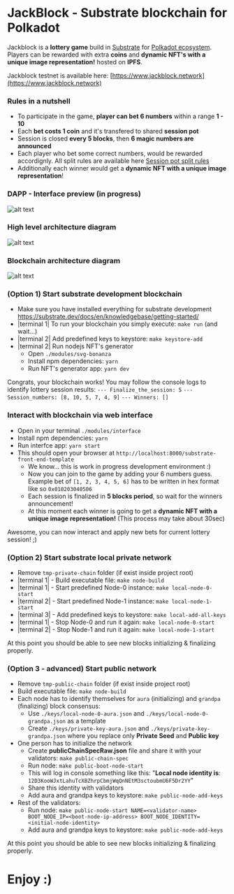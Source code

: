 # JackBlock - Substrate blockchain for Polkadot
Jackblock is a **lottery game** build in [Substrate](https://www.substrate.io/) for [Polkadot ecosystem](https://polkadot.network/).
Players can be rewarded with extra **coins** and **dynamic NFT's with a unique image representation!** hosted on **IPFS**.

Jackblock testnet is available here: [https://www.jackblock.network](https://www.jackblock.network)

### Rules in a nutshell
- To participate in the game, **player can bet 6 numbers** within a range **1 - 10**
- Each **bet costs 1 coin** and it's transfered to shared **session pot**
- Session is closed **every 5 blocks**, then **6 magic numbers are announced**
- Each player who bet some correct numbers, would be rewarded accordignly. All split rules are available here [Session pot split rules](https://github.com/korzewski/jackblock/wiki/Jackblock-session-pot-split-rules)
- Additionally each winner would get a **dynamic NFT with a unique image representation**!

### DAPP - Interface preview (in progress)
![alt text](https://github.com/korzewski/jackblock/blob/master/readme-files/dapp_interface.png?raw=true)

### High level architecture diagram

![alt text](https://github.com/korzewski/jackblock/blob/master/readme-files/high_level_architecture_diagram.jpg?raw=true)

### Blockchain architecture diagram

![alt text](https://github.com/korzewski/jackblock/blob/master/readme-files/jackblock_architecture.jpg?raw=true)

### (Option 1) Start substrate development blockchain
- Make sure you have installed everything for substrate development https://substrate.dev/docs/en/knowledgebase/getting-started/
- |terminal 1| To run your blockchain you simply execute: `make run` (and wait...)
- |terminal 2| Add predefined keys to keystore: `make keystore-add`
- |terminal 2| Run nodejs NFT's generator
  - Open `./modules/svg-bonanza`
  - Install npm dependencies: `yarn`
  - Run NFT's generator app: `yarn dev`

Congrats, your blockchain works! 
You may follow the console logs to identify lottery session results:
`--- Finalize_the_session: 5`
`--- Session_numbers: [8, 10, 5, 7, 4, 9]`
`--- Winners: []`

### Interact with blockchain via web interface
- Open in your terminal `./modules/interface`
- Install npm dependencies: `yarn`
- Run interfce app: `yarn start`
- This should open your browser at `http://localhost:8000/substrate-front-end-template`
  - We know... this is work in progress development environment :)
  - Now you can join to the game by adding your 6 numbers guess. Example bet of `[1, 2, 3, 4, 5, 6]` has to be written in hex format like so `0x010203040506`
  - Each session is finalized in **5 blocks period**, so wait for the winners announcement!
  - At this moment each winner is going to get a **dynamic NFT with a unique image representation!** (This process may take about 30sec)

 Awesome, you can now interact and apply new bets for current lottery session! ;)

### (Option 2) Start substrate local private network
- Remove `tmp-private-chain` folder (if exist inside project root)
- |terminal 1| -  Build executable file: `make node-build`
- |terminal 1| - Start predefined Node-0 instance: `make local-node-0-start`
- |terminal 2| - Start predefined Node-1 instance: `make local-node-1-start`
- |terminal 3| - Add predefined keys to keystore: `make local-add-all-keys`
- |terminal 1| - Stop Node-0 and run it again: `make local-node-0-start`
- |terminal 2| - Stop Node-1 and run it again: `make local-node-1-start`

At this point you should be able to see new blocks initializing & finalizing properly.



### (Option 3 - advanced) Start public network
- Remove `tmp-public-chain` folder (if exist inside project root)
- Build executable file: `make node-build`
- Each node has to identify themselves for `aura` (initializing) and `grandpa` (finalizing) block consensus:
  - Use `./keys/local-node-0-aura.json` and `./keys/local-node-0-grandpa.json` as a template
  - Create `./keys/private-key-aura.json` and `./keys/private-key-grandpa.json` where you replace only **Private Seed** and **Public key**
- One person has to initialize the network
  - Create **publicChainSpecRaw.json** file and share it with your validators: `make public-chain-spec`
  - Run node: `make public-boot-node-start`
  - This will log in console something like this: "**Local node identity is**: `12D3KooWJxtLahuTcXBZhrpCbmjWqQnNEtM3sctoubmU6F5Dr2YY`"
  - Share this identity with validators
  - Add aura and grandpa keys to keystore: `make public-node-add-keys`
- Rest of the validators:
  - Run node: `make public-node-start NAME=<validator-name> BOOT_NODE_IP=<boot-node-ip-address> BOOT_NODE_IDENTITY=<initial-node-identity>`
  - Add aura and grandpa keys to keystore: `make public-node-add-keys`

At this point you should be able to see new blocks initializing & finalizing properly. 

# Enjoy :)
